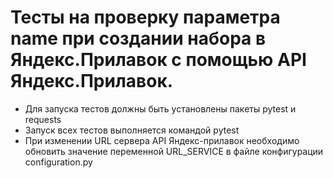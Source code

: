 # Тесты на проверку параметра name при создании набора в Яндекс.Прилавок с помощью API Яндекс.Прилавок.

- Для запуска тестов должны быть установлены пакеты pytest и requests
- Запуск всех тестов выполняется командой pytest
- При изменении URL сервера API Яндекс-прилавок необходимо обновить значение
  переменной URL_SERVICE в файле конфигурации configuration.py